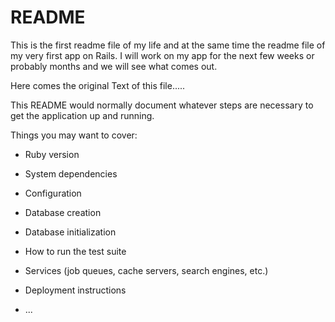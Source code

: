 # README

This is the first readme file of my life and at the same time the readme file of my very first app on Rails. I will work on my app for the next few weeks or probably months and we will see what comes out.







Here comes the original Text of this file.....

This README would normally document whatever steps are necessary to get the
application up and running.

Things you may want to cover:

* Ruby version

* System dependencies

* Configuration

* Database creation

* Database initialization

* How to run the test suite

* Services (job queues, cache servers, search engines, etc.)

* Deployment instructions

* ...
